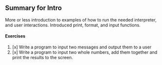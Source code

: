 ## Summary for Intro
More or less introduction to examples of how to run the needed interpreter, and user interactions.
Introduced print, format, and input functions.

#### Exercises
1. [x] Write a program to input two messages and output them to a user
2. [x] Write a program to input two whole numbers, add them together and print the results to the screen.
